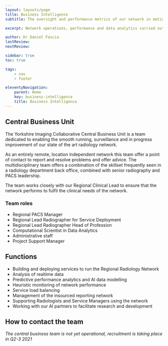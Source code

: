 ```yaml
---
layout: layouts/page
title: Business Intelligence
subtitle: The oversight and performance metrics of our network in motion, carried out by our Central Business Unit

excerpt: Network operations, performance and data analytics carried out by our central business unit

author: Dr Daniel Fascia
lastReview: 
nextReview: 

sidebar: true
toc: true

tags:
    - nav
    - footer

eleventyNavigation:
    parent: Home
    key: business-intelligence
    title: Business Intelligence
---
```

## Central Business Unit

The Yorkshire Imaging Collaborative Central Business Unit is a team dedicated to enabling the smooth running,  surveillance and in progress improvement of our state of the art radiology network.

As an entirely remote, location independent network this team offer a point of contact to report and resolve problems and offer advice. The multidisciplinary team offers a combination of the skillset frequently seen in a radiology department back office, combined with senior radiography and PACS leadership.

The team works closely with our Regional Clinical Lead to ensure that the network performs to fulfil the clinical needs of the network.

### Team roles

* Regional PACS Manager
* Regional Lead Radiographer for Service Deployment
* Regional Lead Radiographer Head of Profession
* Computational Scientist in Data Analytics
* Administrative staff
* Project Support Manager

## Functions

* Building and deploying services to run the Regional Radiology Network
* Analysis of realtime data
* Predictive performance analytics and AI data modelling
* Heuristic monitoring of network performance
* Service load balancing
* Management of the insourced reporting network
* Supporting Radiologists and Service Managers using the network
* Working with our AI partners to facilitate research and development

## How to contact the team

_The central business team is not yet operational, recruitment is taking place in Q2-3 2021_